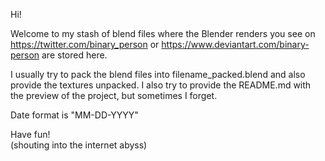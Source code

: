 Hi!

Welcome to my stash of blend files where the Blender renders you see on https://twitter.com/binary_person or https://www.deviantart.com/binary-person are stored here.

I usually try to pack the blend files into filename_packed.blend and also provide the textures unpacked. I also try to provide the README.md with the preview of the project, but sometimes I forget.

Date format is "MM-DD-YYYY"

Have fun!<br>
(shouting into the internet abyss)
